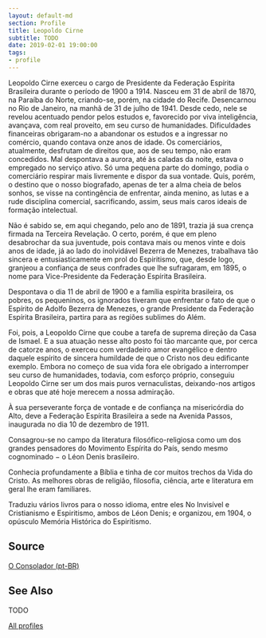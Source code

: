 ```yaml
---
layout: default-md
section: Profile
title: Leopoldo Cirne
subtitle: TODO
date: 2019-02-01 19:00:00
tags: 
- profile
---
```


Leopoldo Cirne exerceu o cargo de Presidente da Federação Espírita Brasileira durante o período de 1900 a 1914. Nasceu em 31 de abril de 1870, na Paraíba do Norte, criando-se, porém, na cidade do Recife. Desencarnou no Rio de Janeiro, na manhã de 31 de julho de 1941. Desde cedo, nele se revelou acentuado pendor pelos estudos e, favorecido por viva inteligência, avançava, com real proveito, em seu curso de humanidades. Dificuldades financeiras obrigaram-no a abandonar os estudos e a ingressar no comércio, quando contava onze anos de idade. Os comerciários, atualmente, desfrutam de direitos que, aos de seu tempo, não eram concedidos. Mal despontava a aurora, até às caladas da noite, estava o empregado no serviço ativo. Só uma pequena parte do domingo, podia o comerciário respirar mais livremente e dispor da sua vontade. Quis, porém, o destino que o nosso biografado, apenas de ter a alma cheia de belos sonhos, se visse na contingência de enfrentar, ainda menino, as lutas e a rude disciplina comercial, sacrificando, assim, seus mais caros ideais de formação intelectual.

Não é sabido se, em aqui chegando, pelo ano de 1891, trazia já sua crença firmada na Terceira Revelação. O certo, porém, é que em pleno desabrochar da sua juventude, pois contava mais ou menos vinte e dois anos de idade, já ao lado do inolvidável Bezerra de Menezes, trabalhava tão sincera e entusiasticamente em prol do Espiritismo, que, desde logo, granjeou a confiança de seus confrades que lhe sufragaram, em 1895, o nome para Vice-Presidente da Federação Espírita Brasileira.

Despontava o dia 11 de abril de 1900 e a família espírita brasileira, os pobres, os pequeninos, os ignorados tiveram que enfrentar o fato de que o Espírito de Adolfo Bezerra de Menezes, o grande Presidente da Federação Espírita Brasileira, partira para as regiões sublimes do Além.

Foi, pois, a Leopoldo Cirne que coube a tarefa de suprema direção da Casa de Ismael. E a sua atuação nesse alto posto foi tão marcante que, por cerca de catorze anos, o exerceu com verdadeiro amor evangélico e dentro daquele espírito de sincera humildade de que o Cristo nos deu edificante exemplo. Embora no começo de sua vida fora ele obrigado a interromper seu curso de humanidades, todavia, com esforço próprio, conseguiu Leopoldo Cirne ser um dos mais puros vernaculistas, deixando-nos artigos e obras que até hoje merecem a nossa admiração.

À sua perseverante força de vontade e de confiança na misericórdia do Alto, deve a Federação Espírita Brasileira a sede na Avenida Passos, inaugurada no dia 10 de dezembro de 1911.

Consagrou-se no campo da literatura filosófico-religiosa como um dos grandes pensadores do Movimento Espírita do País, sendo mesmo cognominado − o Léon Denis brasileiro.

Conhecia profundamente a Bíblia e tinha de cor muitos trechos da Vida do Cristo. As melhores obras de religião, filosofia, ciência, arte e literatura em geral lhe eram familiares.

Traduziu vários livros para o nosso idioma, entre eles No Invisível e Cristianismo e Espiritismo, ambos de Léon Denis; e organizou, em 1904, o opúsculo Memória Histórica do Espiritismo. 

## Source
[O Consolador (pt-BR)](http://www.oconsolador.com.br/linkfixo/biografias/leopoldocirne.html)

## See Also
TODO

<a href="/profiles" class="button">All profiles</a>
